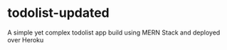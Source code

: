 # todolist-updated

A simple yet complex todolist app build using MERN Stack and deployed over Heroku
